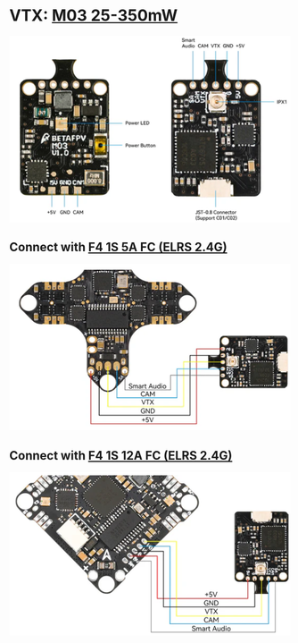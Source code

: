 # VTX: [M03 25-350mW](https://betafpv.com/products/m03-25-350mw-5-8g-vtx?variant=39560808005766)

![](VTX_V03.png)

## Connect with [F4 1S 5A FC (ELRS 2.4G)](https://betafpv.com/products/f4-1s-5a-aio-brushless-flight-controller-elrs-2-4g)
![](VTX_V03_Connect_with_F4_1S_5A_FC.png)

## Connect with [F4 1S 12A FC (ELRS 2.4G)](https://betafpv.com/products/f4-1s-5a-aio-brushless-flight-controller-elrs-2-4g)
![](VTX_V03_Connect_with_F4_1S_12A_FC.png)
